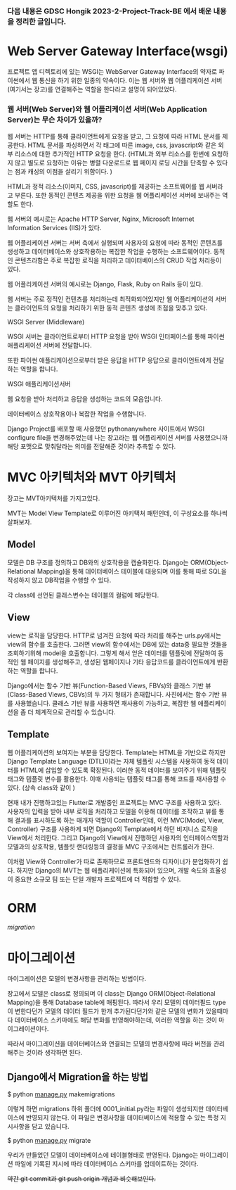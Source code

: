 ###  다음 내용은 GDSC Hongik 2023-2-Project-Track-BE 에서 배운 내용을 정리한 글입니다. 

# **Web Server Gateway Interface(wsgi)**

프로젝트 앱 디렉토리에 있는 WSGI는 WebServer Gateway Interface의 약자로 파이썬에서 웹 통신을 하기 위한 일종의 약속이다. 이는 웹 서버와 웹 어플리케이션 서버(여기서는 장고)를 연결해주는 역할을 한다라고 설명이 되어있었다.

### 웹 서버(Web Server)와 웹 어플리케이션 서버(Web Application Server)는 무슨 차이가 있을까?

웹 서버는 HTTP를 통해 클라이언트에게 요청을 받고, 그 요청에 따라 HTML 문서를 제공한다. HTML 문서를 파싱하면서 각 태그에 따른 image, css, javascript와 같은 외부 리소스에 대한 추가적인 HTTP 요청을 한다. (HTML과 외부 리소스를 한번에 요청하지 않고 별도로 요청하는 이유는 병렬 다운로드로 웹 페이지 로딩 시간을 단축할 수 있다는 점과 캐싱의 이점을 살리기 위함이다. )

HTML과 정적 리소스(이미지, CSS, javascript)를 제공하는 소프트웨어를 웹 서버라고 부른다. 또한 동적인 콘텐츠 제공을 위한 요청을 웹 어플리케이션 서버에 보내주는 역할도 한다. 

웹 서버의 예시로는 Apache HTTP Server, Nginx, Microsoft Internet Information Services (IIS)가 있다. 

웹 어플리케이션 서버는 서버 측에서 실행되며 사용자의 요청에 따라 동적인 콘텐츠를 생성하고 데이터베이스와 상호작용하는 복잡한 작업을 수행하는 소프트웨어이다. 동적인 콘텐츠라함은 주로 복잡한 로직을 처리하고 데이터베이스의 CRUD 작업 처리등이 있다. 

웹 어플리케이션 서버의 예시로는 Django, Flask, Ruby on Rails 등이 있다. 

웹 서버는 주로 정적인 컨텐츠를 처리하는데 최적화되어있지만 웹 어플리케이션의 서버는 클라이언트의 요청을 처리하기 위한 동적 콘텐츠 생성에 초점을 맞추고 있다. 

WSGI Server (Middleware)

WSGI 서버는 클라이언트로부터 HTTP 요청을 받아 WSGI 인터페이스를 통해 파이썬 애플리케이션 서버에 전달합니다.

또한 파이썬 애플리케이션으로부터 받은 응답을 HTTP 응답으로 클라이언트에게 전달하는 역할을 합니다.

WSGI 애플리케이션서버

웹 요청을 받아 처리하고 응답을 생성하는 코드의 모음입니다. 

데이터베이스 상호작용이나 복잡한 작업을 수행합니다. 

Django Project를 배포할 때 사용했던 pythonanywhere 사이트에서 WSGI configure file을 변경해주었는데 나는 장고라는 웹 어플리케이션 서버를 사용했으니까 해당 포맷으로 맞춰달라는 의미를 전달해준 것이라 추측할 수 있다. 


# ****MVC 아키텍처와 MVT 아키텍처****

장고는 MVT아키텍처를 가지고있다. 

MVT는 Model View Template로 이루어진 아키택처 패턴인데, 이 구성요소를 하나씩 살펴보자. 

## Model

모델은 DB 구조를 정의하고 DB와의 상호작용을 캡슐화한다. Django는 ORM(Object-Relational Mapping)을 통해 데이터베이스 테이블에 대응되며 이를 통해 따로 SQL을 작성하지 않고 DB작업을 수행할 수 있다. 

각 class에 선언된 클래스변수는 테이블의 컬럼에 해당한다.

## View

view는 로직을 담당한다. HTTP로 넘겨진 요청에 따라 처리를 해주는 urls.py에서는 view의 함수를 호출한다. 그러면 view의 함수에서는 DB에 있는 data중 필요한 것들을 조회하기위해 model을 호출합니다. 그렇게 해서 얻은 데이터를 템플릿에 전달하여 동적인 웹 페이지를 생성해주고, 생성된 웹페이지나 기타 응답코드를 클라이언트에게 반환하는 역할을 합니다.

Django에서는 함수 기반 뷰(Function-Based Views, FBVs)와 클래스 기반 뷰(Class-Based Views, CBVs)의 두 가지 형태가 존재합니다. 사진에서는 함수 기반 뷰를 사용했습니다. 클래스 기반 뷰를 사용하면 재사용이 가능하고, 복잡한 웹 애플리케이션을 좀 더 체계적으로 관리할 수 있습니다.

## Template

웹 어플리케이션의 보여지는 부분을 담당한다. Template는 HTML을 기반으로 하지만 Django Template Language (DTL)이라는 자체 템플릿 시스템을 사용하여 동적 데이터를 HTML에 삽입할 수 있도록 확장된다. 이러한 동적 데이터를 보여주기 위해 템플릿 태그와 템플릿 변수를 활용한다. 이때 사용되는 템플릿 태그를 통해 코드를 재사용할 수 있다. (상속 class와 같이 )

현재 내가 진행하고있는 Flutter로 개발중인 프로젝트는 MVC 구조를 사용하고 있다. 사용자의 입력을 받아 내부 로직을 처리하고 모델을 이용해 데이터를 조작하고 뷰를 통해 결과를 표시하도록 하는 매개자 역할이 Controller인데, 이런 MVC(Model, View, Controller) 구조를 사용하게 되면 Django의 Template에서 하던 비지니스 로직을 View에서 처리한다. 그리고 Django의 View에서 진행하던 사용자의 인터페이스역할과 모델과의 상호작용, 템플릿 랜더링등의 결정을 MVC 구조에서는 컨트롤러가 한다. 

이처럼 View와 Controller가 따로 존재하므로 프론트앤드와 디자이너가 분업화하기 쉽다. 하지만 Django의 MVT는 웹 애플리케이션에 특화되어 있으며, 개발 속도와 효율성이 중요한 소규모 팀 또는 단일 개발자 프로젝트에 더 적합할 수 있다.

# **ORM**

$migration$

# **마이그레이션**

마이그레이션은 모델의 변경사항을 관리하는 방법이다.

장고에서 모델은 class로 정의되며 이 class는 Django ORM(Object-Relational Mapping)을 통해 Database table에 매핑된다. 따라서 우리 모델의 데이터필드 type이 변한다던가 모델의 데이터 필드가 한개 추가된다던가와 같은 모델의 변화가 있을때마다 데이터베이스 스키마에도 해당 변화를 반영해야하는데, 이러한 역할을 하는 것이 마이그레이션이다.

따라서 마이그레이션을 데이터베이스와 연결되는 모델의 변경사항에 따라 버전을 관리해주는 것이라 생각하면 된다. 

## Django에서 Migration을 하는 방법

$ python [manage.py](http://manage.py/) makemigrations

이렇게 하면 migrations 하위 폴더에 0001_initial.py라는 파일이 생성되지만 데이터베이스에 반영되지 않는다. 이 파일은 변경사항을 데이터베이스에 적용할 수 있는 특정 지시사항을 담고 있습니다.

$ python [manage.py](http://manage.py/) migrate

우리가 만들었던 모델이 데이터베이스에 테이블형태로 반영된다. Django는 마이그레이션 파일에 기록된 지시에 따라 데이터베이스 스키마를 업데이트하는 것이다. 

~~약간 git commit과 git push origin 개념과 비슷해보인다.~~